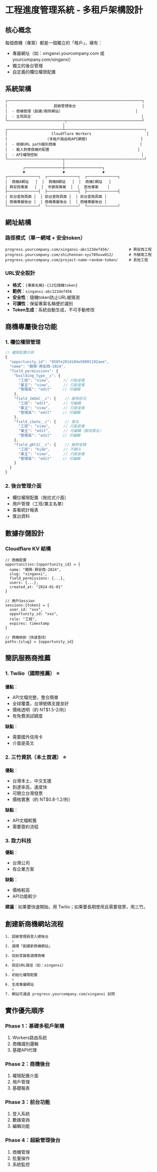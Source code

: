 # 工程進度管理系統 - 多租戶架構設計

## 核心概念
每個商機（專案）都是一個獨立的「租戶」，擁有：
- 專屬網址（如：xinganxi.yourcompany.com 或 yourcompany.com/xinganxi）
- 獨立的後台管理
- 自定義的欄位權限配置

## 系統架構

```
┌─────────────────────────────────────────────────────────────┐
│                     超級管理後台                              │
│  - 商機管理（創建/刪除網站）                                 │
│  - 全局設定                                                  │
└──────────────────────────┬──────────────────────────────────┘
                          │
┌─────────────────────────┴────────────────────────────────────┐
│                    Cloudflare Workers                         │
│                  (多租戶路由和API網關)                        │
│  - 根據URL path識別商機                                      │
│  - 載入對應商機的配置                                        │
│  - API權限控制                                               │
└─────────────────────────┬────────────────────────────────────┘
                          │
        ┌─────────────────┼─────────────────┐
        ▼                 ▼                 ▼
┌──────────────┐  ┌──────────────┐  ┌──────────────┐
│  商機A網站   │  │  商機B網站   │  │  商機C網站   │
│ 興安西專案   │  │  市鎮南專案  │  │  其他專案    │
├──────────────┤  ├──────────────┤  ├──────────────┤
│ 前台查詢頁面 │  │ 前台查詢頁面 │  │ 前台查詢頁面 │
│ 商機專屬後台 │  │ 商機專屬後台 │  │ 商機專屬後台 │
└──────────────┘  └──────────────┘  └──────────────┘
```

## 網址結構

### 路徑模式（單一網域 + 安全token）
```
progress.yourcompany.com/xinganxi-abc123def456/         # 興安西工程
progress.yourcompany.com/shizhennan-xyz789uvw012/       # 市鎮南工程
progress.yourcompany.com/project-name-random-token/     # 其他工程
```

### URL安全設計
- **格式**：`{專案名稱}-{12位隨機token}`
- **範例**：`xinganxi-abc123def456`
- **安全性**：隨機token防止URL被猜測
- **可讀性**：保留專案名稱便於識別
- **Token生成**：系統自動生成，不可手動修改

## 商機專屬後台功能

### 1. 欄位權限管理
```javascript
// 權限配置示例
{
  "opportunity_id": "650fe201d184e50001102aee",
  "name": "勝興-興安西-2024",
  "field_permissions": {
    "building_type__c": {
      "工班": "view",      // 只能查看
      "業主": "view",      // 只能查看
      "管理員": "edit"     // 可編輯
    },
    "field_JmGkC__c": {    // 維修狀況
      "工班": "edit",      // 可編輯
      "業主": "view",      // 只能查看
      "管理員": "edit"     // 可編輯
    },
    "field_iSwte__c": {    // 簽名
      "工班": "view",      // 只能查看
      "業主": "edit",      // 可編輯（驗收簽名）
      "管理員": "edit"     // 可編輯
    },
    "field_gKt1C__c": {    // 維修金額
      "工班": "hide",      // 不顯示
      "業主": "view",      // 只能查看
      "管理員": "edit"     // 可編輯
    }
  }
}
```

### 2. 後台管理介面
- 欄位權限配置（拖拉式介面）
- 用戶管理（工班/業主名單）
- 查看統計報表
- 匯出資料

## 數據存儲設計

### Cloudflare KV 結構
```
// 商機配置
opportunities:{opportunity_id} = {
  name: "勝興-興安西-2024",
  slug: "xinganxi",
  field_permissions: {...},
  users: {...},
  created_at: "2024-01-01"
}

// 用戶Session
sessions:{token} = {
  user_id: "xxx",
  opportunity_id: "xxx",
  role: "工班",
  expires: timestamp
}

// 商機映射（快速查找）
paths:{slug} = {opportunity_id}
```

## 簡訊服務商推薦

### 1. **Twilio（國際推薦）** ⭐
**優點**：
- API文檔完整，整合簡單
- 全球覆蓋，台灣號碼支援良好
- 價格透明（約 NT$1.5-2/則）
- 有免費測試額度

**缺點**：
- 需要國外信用卡
- 介面是英文

### 2. **三竹資訊（本土首選）** ⭐
**優點**：
- 台灣本土，中文支援
- 到達率高，速度快
- 可開立台灣發票
- 價格實惠（約 NT$0.8-1.2/則）

**缺點**：
- API文檔較舊
- 需要簽約流程

### 3. **詮力科技**
**優點**：
- 台灣公司
- 有企業方案

**缺點**：
- 價格較高
- API功能較少

**建議**：如果要快速開始，用 Twilio；如果要長期使用且需要發票，用三竹。

## 創建新商機網站流程

```
1. 超級管理員登入總後台
   ↓
2. 選擇「創建新商機網站」
   ↓
3. 從紛享銷客選擇商機
   ↓
4. 設定URL路徑（如：xinganxi）
   ↓
5. 初始化權限配置
   ↓
6. 生成專屬網站
   ↓
7. 網站可通過 progress.yourcompany.com/xinganxi 訪問
```

## 實作優先順序

### Phase 1：基礎多租戶架構
1. Workers路由系統
2. 商機識別邏輯
3. 基礎API代理

### Phase 2：商機後台
1. 權限配置介面
2. 用戶管理
3. 基礎報表

### Phase 3：前台功能
1. 登入系統
2. 數據查詢
3. 編輯功能

### Phase 4：超級管理後台
1. 商機管理
2. 批量操作
3. 系統監控